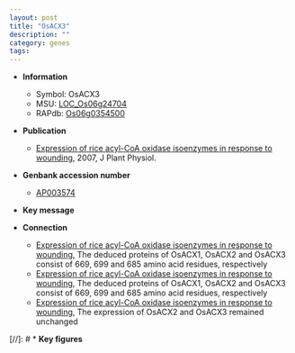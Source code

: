 ```yaml
---
layout: post
title: "OsACX3"
description: ""
category: genes
tags: 
---
```


* **Information**  
    + Symbol: OsACX3  
    + MSU: [LOC_Os06g24704](http://rice.plantbiology.msu.edu/cgi-bin/ORF_infopage.cgi?orf=LOC_Os06g24704)  
    + RAPdb: [Os06g0354500](http://rapdb.dna.affrc.go.jp/viewer/gbrowse_details/irgsp1?name=Os06g0354500)  

* **Publication**  
    + [Expression of rice acyl-CoA oxidase isoenzymes in response to wounding](http://www.ncbi.nlm.nih.gov/pubmed?term=Expression+of+rice+acyl-CoA+oxidase+isoenzymes+in+response+to+wounding%5BTitle%5D), 2007, J Plant Physiol.

* **Genbank accession number**  
    + [AP003574](http://www.ncbi.nlm.nih.gov/nuccore/AP003574)

* **Key message**  

* **Connection**  
    + [Expression of rice acyl-CoA oxidase isoenzymes in response to wounding](http://www.ncbi.nlm.nih.gov/pubmed?term=Expression+of+rice+acyl-CoA+oxidase+isoenzymes+in+response+to+wounding%5BTitle%5D), The deduced proteins of OsACX1, OsACX2 and OsACX3 consist of 669, 699 and 685 amino acid residues, respectively
    + [Expression of rice acyl-CoA oxidase isoenzymes in response to wounding](http://www.ncbi.nlm.nih.gov/pubmed?term=Expression+of+rice+acyl-CoA+oxidase+isoenzymes+in+response+to+wounding%5BTitle%5D), The deduced proteins of OsACX1, OsACX2 and OsACX3 consist of 669, 699 and 685 amino acid residues, respectively
    + [Expression of rice acyl-CoA oxidase isoenzymes in response to wounding](http://www.ncbi.nlm.nih.gov/pubmed?term=Expression+of+rice+acyl-CoA+oxidase+isoenzymes+in+response+to+wounding%5BTitle%5D), The expression of OsACX2 and OsACX3 remained unchanged

[//]: # * **Key figures**  


